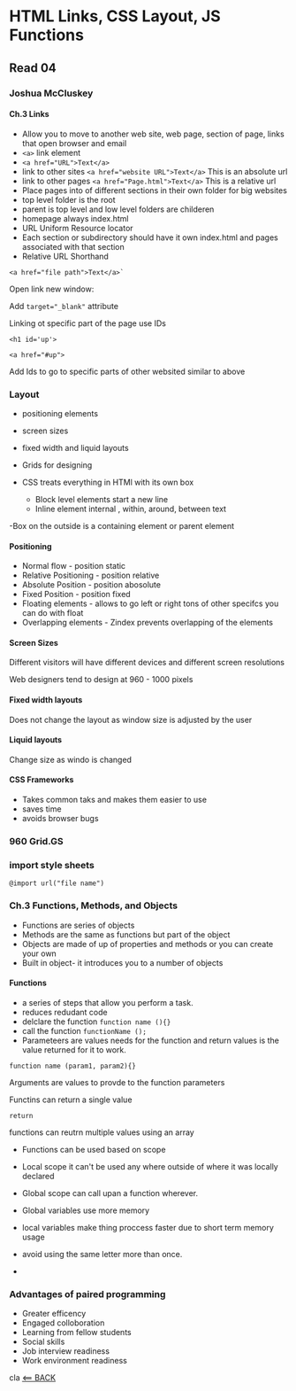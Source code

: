 # HTML Links, CSS Layout, JS Functions

## Read 04

### Joshua McCluskey

#### Ch.3 Links

- Allow you to move to another web site, web page, section of page, links that open browser and email
- `<a>` link element
- `<a href="URL">Text</a>`
- link to other sites `<a href="website URL">Text</a>` This is an absolute url
- link to other pages `<a href="Page.html">Text</a>` This is a relative url
- Place pages into of different sections in their own folder for big websites
- top level folder is the root
- parent is top level and low level folders are childeren
- homepage always index.html
- URL Uniform Resource locator
- Each section or subdirectory should have it own index.html and pages associated with that section
- Relative URL Shorthand
```
<a href="file path">Text</a>`
```

Open link new window:

Add `target="_blank"` attribute

Linking ot specific part of the page use IDs

`<h1 id='up'>`

`<a href="#up">`

Add Ids to go to specific parts of other websited similar to above

### Layout

- positioning elements
- screen sizes
- fixed width and liquid layouts
- Grids for designing

- CSS treats everything in HTMl with its own box
  - Block level elements start a new line
  - Inline element internal , within, around, between text 

-Box on the outside is a containing element or parent element

#### Positioning 

- Normal flow - position static
- Relative Positioning - position relative
- Absolute Position - position abosolute
- Fixed Position - position fixed
- Floating elements - allows to go left or right tons of other specifcs you can do with float
- Overlapping elements - Zindex prevents overlapping of the elements


#### Screen Sizes

Different visitors will have different devices and different screen resolutions

Web designers tend to design at 960 - 1000 pixels


#### Fixed width layouts

Does not change the layout as window size is adjusted by the user

#### Liquid layouts 

Change size as windo is changed


#### CSS Frameworks

- Takes common taks and makes them easier to use
- saves time
- avoids browser bugs

### 960 Grid.GS

### import style sheets

`@import url("file name")`


### Ch.3 Functions, Methods, and Objects

- Functions are series of objects
- Methods are the same as functions but part of the object
- Objects are made of up of properties and methods or you can create your own
- Built in object- it introduces you to a number of objects

#### Functions
- a series of steps that allow you perform a task.
- reduces redudant code
- delclare the function `function name (){}`
- call the function `functionName ();`
- Parameteers are values needs for the function and return values is the value returned for it to work.

 ```
 function name (param1, param2){}
 ```

Arguments are values to provde to the function parameters

Functins can return a single value

`return`

functions can reutrn multiple values using an array

- Functions can be used based on scope
- Local scope it can't be used any where outside of where it was locally declared
- Global scope can call upan a function wherever.

- Global variables use more memory
- local variables make thing proccess faster due to short term memory usage
- avoid using the same letter more than once.

-
### Advantages of paired programming

- Greater efficency
- Engaged colloboration
- Learning from fellow students
- Social skills
- Job interview readiness
- Work environment readiness

cla
[<== BACK](../README.md)
